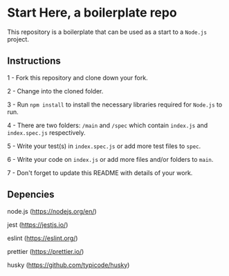 # Start Here, a boilerplate repo

This repository is a boilerplate that can be used as a start to a `Node.js` project.

## Instructions

1 - Fork this repository and clone down your fork.

2 - Change into the cloned folder.

3 - Run `npm install` to install the necessary libraries required for `Node.js` to run.

4 - There are two folders: `/main` and `/spec` which contain `index.js` and `index.spec.js` respectively.  

5 - Write your test(s) in `index.spec.js` or add more test files to `spec`.

6 - Write your code on `index.js` or add more files and/or folders to `main`.

7 - Don't forget to update this README with details of your work.

## Depencies

node.js (https://nodejs.org/en/)

jest (https://jestjs.io/)

eslint (https://eslint.org/)

prettier (https://prettier.io/)

husky (https://github.com/typicode/husky)
